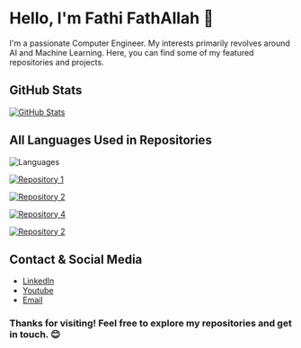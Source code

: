 <!-- Fathi FathAllah -->
# Hello, I'm Fathi FathAllah 👋

<!-- Your Bio -->
I'm a passionate Computer Engineer. My interests primarily revolves around AI and Machine Learning. Here, you can find some of my featured repositories and projects.

<!-- GitHub Stats -->
## GitHub Stats

[![GitHub Stats](https://github-readme-stats.vercel.app/api?username=FathiFathallah&show_icons=true&count_private=true&theme=dark)](https://github.com/FathiFathallah)


<!-- All Languages -->
## All Languages Used in Repositories

![Languages](https://github-readme-stats.vercel.app/api/top-langs/?username=FathiFathallah&layout=compact&theme=dark&langs_count=10)

<!-- Repository 1 -->
[![Repository 1](https://github-readme-stats.vercel.app/api/pin/?username=FathiFathallah&repo=IntrotoProgramming-nanodegree&theme=dark)](https://github.com/FathiFathallah/IntrotoProgramming-nanodegree)

<!-- Repository 2 -->
[![Repository 2](https://github-readme-stats.vercel.app/api/pin/?username=FathiFathallah&repo=AlumniBackEnd&theme=dark)](https://github.com/FathiFathallah/AlumniBackEnd)

<!-- Repository 3 -->
[![Repository 4](https://github-readme-stats.vercel.app/api/pin/?username=FathiFathallah&repo=Feillo&theme=dark)](https://github.com/FathiFathallah/Feillo)


<!-- Repository 3 -->
[![Repository 2](https://github-readme-stats.vercel.app/api/pin/?username=FathiFathallah&repo=Network-Users-Manager&theme=dark)](https://github.com/FathiFathallah/Network-Users-Manager)


<!-- Contact and Social Media -->
## Contact & Social Media

- [LinkedIn](https://www.linkedin.com/in/fathifathallah/)
- [Youtube](https://www.youtube.com/c/FatheAli7)
- [Email](mailto:fathe-ali-7@hotmail.com)

<!-- Footer -->
### Thanks for visiting! Feel free to explore my repositories and get in touch. 😊
